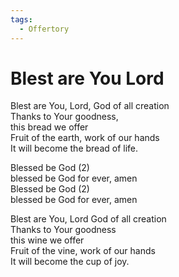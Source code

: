 ```yaml
---
tags:
  - Offertory
---
```



  

# Blest are You Lord  

Blest are You, Lord, God of all creation  
Thanks to Your goodness,  
this bread we offer  
Fruit of the earth, work of our hands  
It will become the bread of life.  

Blessed be God (2)  
blessed be God for ever, amen  
Blessed be God (2)  
blessed be God for ever, amen  

Blest are You, Lord God of all creation  
Thanks to Your goodness  
this wine we offer  
Fruit of the vine, work of our hands  
It will become the cup of joy.  